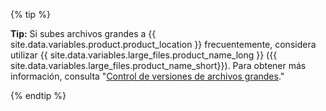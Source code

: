 {% tip %}

**Tip:** Si subes archivos grandes a {{ site.data.variables.product.product_location }} frecuentemente, considera utilizar {{ site.data.variables.large_files.product_name_long }} ({{ site.data.variables.large_files.product_name_short}}). Para obtener más información, consulta "[Control de versiones de archivos grandes](/articles/versioning-large-files)."

{% endtip %}
